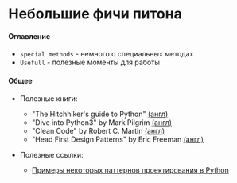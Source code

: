 # Небольшие фичи питона

#### Оглавление
* `special methods` - немного о специальных методах
* `Usefull` - полезные моменты для работы

#### Общее

- Полезные книги:
  - "The Hitchhiker's guide to Python" [(англ)](https://docs.python-guide.org/writing/style/)
  - "Dive into Python3" by Mark Pilgrim [(англ)](http://histo.ucsf.edu/BMS270/diveintopython3-r802.pdf)
  - "Clean Code" by Robert C. Martin [(англ)](https://www.investigatii.md/uploads/resurse/Clean_Code.pdf)
  - "Head First Design Patterns" by Eric Freeman [(англ)](https://www.u-cursos.cl/usuario/f133dab21b6cbf814b4607124f431358/mi_blog/r/head_first_design_patterns.pdf)

- Полезные ссылки:
  - [Примеры некоторых паттернов проектирования в Python](https://github.com/faif/python-patterns) 

